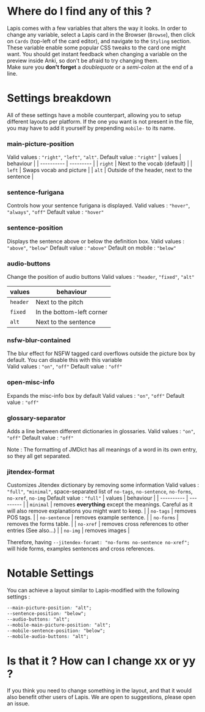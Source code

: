 # Where do I find any of this ?

Lapis comes with a few variables that alters the way it looks. In order to change any variable, select a Lapis card in the Browser (`Browse`), then click on `Cards` (top-left of the card editor), and navigate to the `Styling` section.  
These variable enable some popular CSS tweaks to the card one might want.
You should get instant feedback when changing a variable on the preview inside Anki, so don't be afraid to try changing them.  
Make sure you **don't forget** a _doublequote_ or a _semi-colon_ at the end of a line.

# Settings breakdown

All of these settings have a mobile counterpart, allowing you to setup different layouts per platform. If the one you want is not present in the file, you may have to add it yourself by prepending `mobile-` to its name.

### main-picture-position

Valid values : `"right"`, `"left"`, `"alt"`.
Default value : `"right"`
| values | behaviour |
| ---------- | --------- |
| `right` | Next to the vocab (default) |
| `left` | Swaps vocab and picture |
| `alt` | Outside of the header, next to the sentence |

### sentence-furigana

Controls how your sentence furigana is displayed.
Valid values : `"hover"`, `"always"`, `"off"`
Default value : `"hover"`

### sentence-position

Displays the sentence above or below the definition box.
Valid values : `"above"`, `"below"`
Default value : `"above"`
Default on mobile  : `"below"`

### audio-buttons

Change the position of audio buttons
Valid values : `"header`, `"fixed"`, `"alt"`

| values | behaviour |
| ---------- | --------- |
| `header` | Next to the pitch |
| `fixed` | In the bottom-left corner |
| `alt` | Next to the sentence |

### nsfw-blur-contained

The blur effect for NSFW tagged card overflows outside the picture box by default. You can disable this with this variable  
Valid values : `"on"`, `"off"`
Default value : `"off"`

### open-misc-info

Expands the misc-info box by default
Valid values : `"on"`, `"off"`
Default value : `"off"`

### glossary-separator

Adds a line between different dictionaries in glossaries.
Valid values : `"on"`, `"off"`
Default value : `"off"`

Note : The formatting of JMDict has all meanings of a word in its own entry, so they all get separated.

### jitendex-format

Customizes Jitendex dictionary by removing some information
Valid values : `"full"`, `"minimal"`, space-separated list of `no-tags`, `no-sentence`, `no-forms`, `no-xref`, `no-img`
Default value : `"full"`
| values | behaviour |
| ---------- | --------- |
| `minimal` | removes **everything** except the meanings. Careful as it will also remove explanations you might want to keep. |
| `no-tags` | removes POS tags. |
| `no-sentence` | removes example sentence. |
| `no-forms` | removes the forms table. |
| `no-xref` | removes cross references to other entries (See also...) |
| `no-img` | removes images |

Therefore, having `--jitendex-foramt: "no-forms no-sentence no-xref";` will hide forms, examples sentences and cross references.

# Notable Settings

You can achieve a layout similar to Lapis-modified with the following settings :
```css
--main-picture-position: "alt";
--sentence-position: "below";
--audio-buttons: "alt";
--mobile-main-picture-position: "alt";
--mobile-sentence-position: "below";
--mobile-audio-buttons: "alt";
```

# Is that it ? How can I change xx or yy ?

If you think you need to change something in the layout, and that it would also benefit other users of Lapis. We are open to suggestions, please open an issue.
